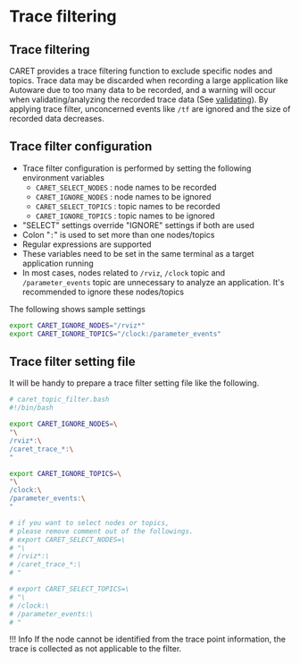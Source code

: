 # Trace filtering

## Trace filtering

CARET provides a trace filtering function to exclude specific nodes and topics. Trace data may be discarded when recording a large application like Autoware due to too many data to be recorded, and a warning will occur when validating/analyzing the recorded trace data (See [validating](./validating.md#tracer-discarded)). By applying trace filter, unconcerned events like `/tf` are ignored and the size of recorded data decreases.

## Trace filter configuration

- Trace filter configuration is performed by setting the following environment variables
  - `CARET_SELECT_NODES` : node names to be recorded
  - `CARET_IGNORE_NODES` : node names to be ignored
  - `CARET_SELECT_TOPICS` : topic names to be recorded
  - `CARET_IGNORE_TOPICS` : topic names to be ignored
- "SELECT" settings override "IGNORE" settings if both are used
- Colon "`:`" is used to set more than one nodes/topics
- Regular expressions are supported
- These variables need to be set in the same terminal as a target application running
- In most cases, nodes related to `/rviz`, `/clock` topic and `/parameter_events` topic are unnecessary to analyze an application. It's recommended to ignore these nodes/topics

The following shows sample settings

```sh
export CARET_IGNORE_NODES="/rviz*"
export CARET_IGNORE_TOPICS="/clock:/parameter_events"
```

## Trace filter setting file

It will be handy to prepare a trace filter setting file like the following.

```sh
# caret_topic_filter.bash
#!/bin/bash

export CARET_IGNORE_NODES=\
"\
/rviz*:\
/caret_trace_*:\
"

export CARET_IGNORE_TOPICS=\
"\
/clock:\
/parameter_events:\
"

# if you want to select nodes or topics,
# please remove comment out of the followings.
# export CARET_SELECT_NODES=\
# "\
# /rviz*:\
# /caret_trace_*:\
# "

# export CARET_SELECT_TOPICS=\
# "\
# /clock:\
# /parameter_events:\
# "
```
<prettier-ignore-start>
!!! Info
        If the node cannot be identified from the trace point information, the trace is collected as not applicable to the filter.
<prettier-ignore-end>
